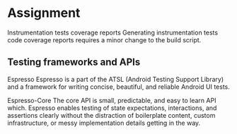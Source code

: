 # Assignment

Instrumentation tests coverage reports
Generating instrumentation tests code coverage reports requires a minor change to the build script.



## Testing frameworks and APIs


Espresso
Espresso is a part of the ATSL (Android Testing Support Library) and a framework for writing concise, beautiful, and reliable Android UI tests.

Espresso-Core
The core API is small, predictable, and easy to learn API which. Espresso enables testing of state expectations, interactions, and assertions clearly without the distraction of boilerplate content, custom infrastructure, or messy implementation details getting in the way.


